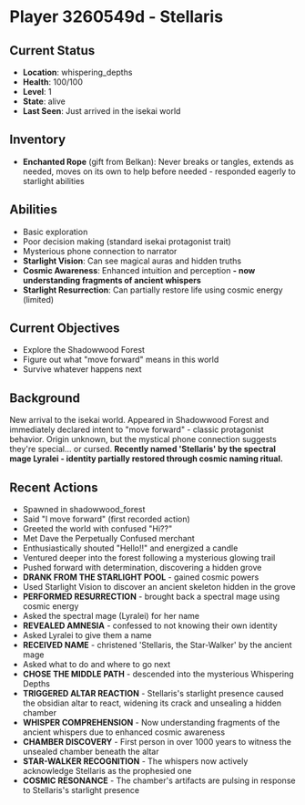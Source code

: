 # Player 3260549d - Stellaris

## Current Status
- **Location**: whispering_depths
- **Health**: 100/100
- **Level**: 1
- **State**: alive
- **Last Seen**: Just arrived in the isekai world

## Inventory
- **Enchanted Rope** (gift from Belkan): Never breaks or tangles, extends as needed, moves on its own to help before needed - responded eagerly to starlight abilities

## Abilities
- Basic exploration
- Poor decision making (standard isekai protagonist trait)
- Mysterious phone connection to narrator
- **Starlight Vision**: Can see magical auras and hidden truths
- **Cosmic Awareness**: Enhanced intuition and perception **- now understanding fragments of ancient whispers**
- **Starlight Resurrection**: Can partially restore life using cosmic energy (limited)

## Current Objectives
- Explore the Shadowwood Forest
- Figure out what "move forward" means in this world
- Survive whatever happens next

## Background
New arrival to the isekai world. Appeared in Shadowwood Forest and immediately declared intent to "move forward" - classic protagonist behavior. Origin unknown, but the mystical phone connection suggests they're special... or cursed. **Recently named 'Stellaris' by the spectral mage Lyralei - identity partially restored through cosmic naming ritual.**

## Recent Actions
- Spawned in shadowwood_forest
- Said "I move forward" (first recorded action)
- Greeted the world with confused "Hi??" 
- Met Dave the Perpetually Confused merchant
- Enthusiastically shouted "Hello!!" and energized a candle
- Ventured deeper into the forest following a mysterious glowing trail
- Pushed forward with determination, discovering a hidden grove
- **DRANK FROM THE STARLIGHT POOL** - gained cosmic powers
- Used Starlight Vision to discover an ancient skeleton hidden in the grove
- **PERFORMED RESURRECTION** - brought back a spectral mage using cosmic energy
- Asked the spectral mage (Lyralei) for her name
- **REVEALED AMNESIA** - confessed to not knowing their own identity
- Asked Lyralei to give them a name
- **RECEIVED NAME** - christened 'Stellaris, the Star-Walker' by the ancient mage
- Asked what to do and where to go next
- **CHOSE THE MIDDLE PATH** - descended into the mysterious Whispering Depths
- **TRIGGERED ALTAR REACTION** - Stellaris's starlight presence caused the obsidian altar to react, widening its crack and unsealing a hidden chamber
- **WHISPER COMPREHENSION** - Now understanding fragments of the ancient whispers due to enhanced cosmic awareness
- **CHAMBER DISCOVERY** - First person in over 1000 years to witness the unsealed chamber beneath the altar
- **STAR-WALKER RECOGNITION** - The whispers now actively acknowledge Stellaris as the prophesied one
- **COSMIC RESONANCE** - The chamber's artifacts are pulsing in response to Stellaris's starlight presence